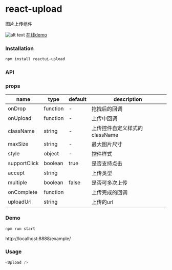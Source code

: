 # react-upload

图片上传组件

![alt text](blob:http://datianyun.github.io/9ea61cb0-3779-4792-a14c-c80e37c14c9c "title")
[在线demo](http://datianyun.github.io/upload "Title")
### Installation
``` sh
npm install reactui-upload
```

### API

### props

|name|type|default| description|
|-----|---|--------|----|
|onDrop | function |- | 拖拽后的回调|
|onUpload | function | -| 上传中回调 |
|className | string | - | 上传控件自定义样式的className |
|maxSize | string | - | 最大图片尺寸|
|style | object | -| 控件样式 |
|supportClick | boolean | true| 是否支持点击 |
|accept | string | | 上传类型 |
|multiple | boolean | false | 是否可多次上传|
|onComplete | function| |上传完成的回调 |
|uploadUrl| string| | 上传的url |
### Demo

``` sh
npm run start
```

http://localhost:8888/example/

### Usage
``` javascript
<Upload />
```
